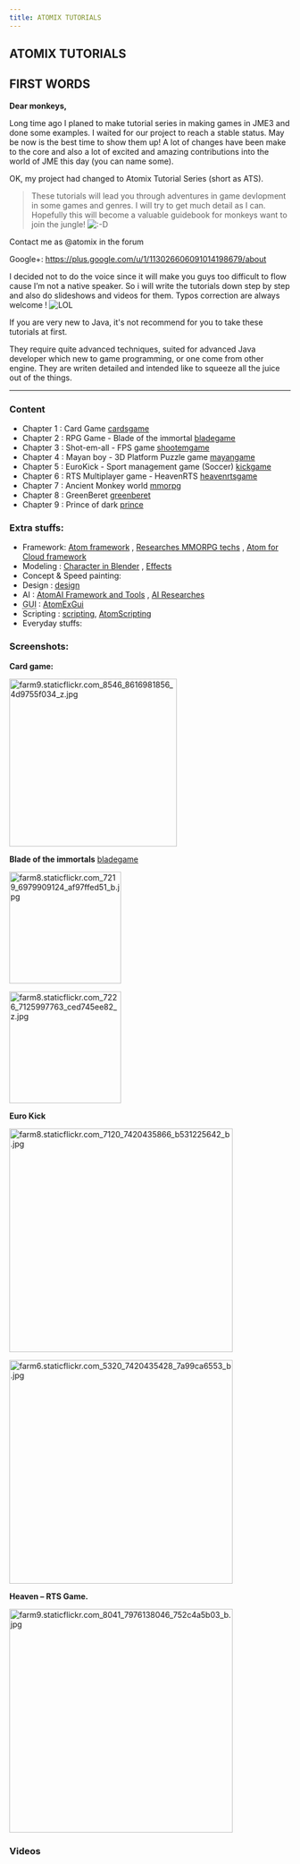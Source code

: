 ```yaml
---
title: ATOMIX TUTORIALS
---
```

<h2 class="sectionedit1" id="atomix_tutorials">ATOMIX TUTORIALS</h2>
<div class="level2">

</div>
<!-- EDIT1 SECTION "ATOMIX TUTORIALS" [1-26] -->
<h2 class="sectionedit2" id="first_words">FIRST WORDS</h2>
<div class="level2">

<p>
<strong>Dear monkeys,</strong>
</p>

<p>
Long time ago I planed to make tutorial series in making games in JME3 and done some examples. I waited for our project to reach a stable status. May be now is the best time to show them up!
A lot of changes have been make to the core and also a lot of excited and amazing contributions into the world of JME this day (you can name some).
</p>

<p>
OK, my project had changed to Atomix Tutorial Series (short as ATS). 
</p>
<blockquote><div class="no">
 These tutorials will lead you through adventures in game devlopment in some games and genres. I will try to get much detail as I can. Hopefully this will become a valuable guidebook for monkeys want to join the jungle! <img src="/lib/images/smileys/icon_biggrin.gif" class="icon" alt=":-D" /></div></blockquote>

<p>
</p><p></p><div class="noteimportant">Contact me as @atomix in the forum


<p>
Google+: <a href="https://plus.google.com/u/1/113026606091014198679/about" class="urlextern" title="https://plus.google.com/u/1/113026606091014198679/about" rel="nofollow">https://plus.google.com/u/1/113026606091014198679/about</a>

</p></div>


<p>
</p><p></p><div class="noteimportant">
I decided not to do the voice since it will make you guys too difficult to flow cause I’m not a native speaker. So i will write the tutorials down step by step and also do slideshows and videos for them. Typos correction are always welcome ! <img src="/lib/images/smileys/icon_lol.gif" class="icon" alt="LOL" />
</div>


<p>
</p><p></p><div class="noteimportant">If you are very new to Java, it's not recommend for you to take these tutorials at first. <br />



<p>
They require quite advanced techniques, suited for advanced Java developer which new to game programming, or one come from other engine. They are writen detailed and intended like to squeeze all the juice out of the things.
</p></div>

<hr />

</div>
<!-- EDIT2 SECTION "FIRST WORDS" [27-1450] -->
<h3 class="sectionedit3" id="content">Content</h3>
<div class="level3">
<ul>
<li class="level1"><div class="li"> Chapter 1 : Card Game <a href="/jme3/atomixtuts/cardsgame.html" class="wikilink1" title="jme3:atomixtuts:cardsgame">cardsgame</a></div>
</li>
<li class="level1"><div class="li"> Chapter 2 : RPG Game - Blade of the immortal <a href="/jme3/atomixtuts/bladegame.html" class="wikilink1" title="jme3:atomixtuts:bladegame">bladegame</a></div>
</li>
<li class="level1"><div class="li"> Chapter 3 : Shot-em-all - FPS game <a href="/doku.php/jme3:atomixtuts:shootemgame" class="wikilink2" title="jme3:atomixtuts:shootemgame" rel="nofollow">shootemgame</a></div>
</li>
<li class="level1"><div class="li"> Chapter 4 : Mayan boy - 3D Platform Puzzle game <a href="/doku.php/jme3:atomixtuts:mayangame" class="wikilink2" title="jme3:atomixtuts:mayangame" rel="nofollow">mayangame</a></div>
</li>
<li class="level1"><div class="li"> Chapter 5 : EuroKick - Sport management game (Soccer) <a href="/jme3/atomixtuts/kickgame.html" class="wikilink1" title="jme3:atomixtuts:kickgame">kickgame</a></div>
</li>
<li class="level1"><div class="li"> Chapter 6 : RTS Multiplayer game - HeavenRTS <a href="/jme3/atomixtuts/heavenrtsgame.html" class="wikilink1" title="jme3:atomixtuts:heavenrtsgame">heavenrtsgame</a></div>
</li>
<li class="level1"><div class="li"> Chapter 7 : Ancient Monkey world <a href="/jme3/atomixtuts/mmorpg.html" class="wikilink1" title="jme3:atomixtuts:mmorpg">mmorpg</a></div>
</li>
<li class="level1"><div class="li"> Chapter 8 : GreenBeret <a href="/jme3/atomixtuts/greenberet.html" class="wikilink1" title="jme3:atomixtuts:greenberet">greenberet</a></div>
</li>
<li class="level1"><div class="li"> Chapter 9 : Prince of dark <a href="/jme3/atomixtuts/prince.html" class="wikilink1" title="jme3:atomixtuts:prince">prince</a></div>
</li>
</ul>

</div>
<!-- EDIT3 SECTION "Content" [1451-2107] -->
<h3 class="sectionedit4" id="extra_stuffs">Extra stuffs:</h3>
<div class="level3">
<ul>
<li class="level1"><div class="li"> Framework: <a href="/jme3/advanced/atom_framework.html" class="wikilink1" title="jme3:advanced:atom_framework"> Atom framework</a> , <a href="/jme3/atomixtuts/mmorpg/researches.html" class="wikilink1" title="jme3:atomixtuts:mmorpg:researches"> Researches MMORPG techs</a> , <a href="/jme3/advanced/atom_framework/atomex.html" class="wikilink1" title="jme3:advanced:atom_framework:atomex"> Atom for Cloud framework</a></div>
</li>
<li class="level1"><div class="li"> Modeling : <a href="/doku.php/jme3:atomixtuts:cc" class="wikilink2" title="jme3:atomixtuts:cc" rel="nofollow"> Character in Blender</a> , <a href="/doku.php/jme3:atomixtuts:fx" class="wikilink2" title="jme3:atomixtuts:fx" rel="nofollow"> Effects</a> </div>
</li>
<li class="level1"><div class="li"> Concept &amp; Speed painting:</div>
</li>
<li class="level1"><div class="li"> Design : <a href="/jme3/atomixtuts/design.html" class="wikilink1" title="jme3:atomixtuts:design">design</a></div>
</li>
<li class="level1"><div class="li"> AI :  <a href="/jme3/advanced/atom_framework/ai.html" class="wikilink1" title="jme3:advanced:atom_framework:ai">AtomAI Framework and Tools</a> ,  <a href="/doku.php/jme3:advanced:atom_framework:ai:researches" class="wikilink2" title="jme3:advanced:atom_framework:ai:researches" rel="nofollow"> AI Researches</a></div>
</li>
<li class="level1"><div class="li"> <abbr title="Graphical User Interface">GUI</abbr> : <a href="/jme3/advanced/atom_framework/gui.html" class="wikilink1" title="jme3:advanced:atom_framework:gui">AtomExGui</a></div>
</li>
<li class="level1"><div class="li"> Scripting : <a href="/jme3/scripting.html" class="wikilink1" title="jme3:scripting">scripting</a>, <a href="/doku.php/jme3:advanced:atom_framework:scripting" class="wikilink2" title="jme3:advanced:atom_framework:scripting" rel="nofollow">AtomScripting</a></div>
</li>
<li class="level1"><div class="li"> Everyday stuffs: </div>
</li>
</ul>

</div>
<!-- EDIT4 SECTION "Extra stuffs:" [2108-2803] -->
<h3 class="sectionedit5" id="screenshots">Screenshots:</h3>
<div class="level3">

<p>
<strong>Card game:</strong>
</p>

<p>
<a href="/resources/fetch.php" class="media" title="http://farm9.staticflickr.com/8546/8616981856_4d9755f034_z.jpg"><img src="/resources/fetch.php" class="mediacenter" title="farm9.staticflickr.com_8546_8616981856_4d9755f034_z.jpg" alt="farm9.staticflickr.com_8546_8616981856_4d9755f034_z.jpg" width="300" /></a>
</p>

<p>
<strong>Blade of the immortals</strong> <a href="/jme3/atomixtuts/bladegame.html" class="wikilink1" title="jme3:atomixtuts:bladegame">bladegame</a>
</p>

<p>
<a href="/resources/fetch.php" class="media" title="http://farm8.staticflickr.com/7219/6979909124_af97ffed51_b.jpg"><img src="/resources/fetch.php" class="mediacenter" title="farm8.staticflickr.com_7219_6979909124_af97ffed51_b.jpg" alt="farm8.staticflickr.com_7219_6979909124_af97ffed51_b.jpg" width="200" /></a>
</p>

<p>
<a href="/resources/fetch.php" class="media" title="http://farm8.staticflickr.com/7226/7125997763_ced745ee82_z.jpg"><img src="/resources/fetch.php" class="mediacenter" title="farm8.staticflickr.com_7226_7125997763_ced745ee82_z.jpg" alt="farm8.staticflickr.com_7226_7125997763_ced745ee82_z.jpg" width="200" /></a>
</p>

<p>
<strong>Euro Kick</strong>
</p>

<p>
<a href="/resources/fetch.php" class="media" title="http://farm8.staticflickr.com/7120/7420435866_b531225642_b.jpg"><img src="/resources/fetch.php" class="mediacenter" title="farm8.staticflickr.com_7120_7420435866_b531225642_b.jpg" alt="farm8.staticflickr.com_7120_7420435866_b531225642_b.jpg" width="400" /></a>
</p>

<p>
<a href="/resources/fetch.php" class="media" title="http://farm6.staticflickr.com/5320/7420435428_7a99ca6553_b.jpg"><img src="/resources/fetch.php" class="mediacenter" title="farm6.staticflickr.com_5320_7420435428_7a99ca6553_b.jpg" alt="farm6.staticflickr.com_5320_7420435428_7a99ca6553_b.jpg" width="400" /></a>
</p>

<p>
<strong>Heaven – RTS Game.</strong>
</p>

<p>
<a href="/resources/fetch.php" class="media" title="http://farm9.staticflickr.com/8041/7976138046_752c4a5b03_b.jpg"><img src="/resources/fetch.php" class="mediacenter" title="farm9.staticflickr.com_8041_7976138046_752c4a5b03_b.jpg" alt="farm9.staticflickr.com_8041_7976138046_752c4a5b03_b.jpg" width="400" /></a>
</p>

</div>
<!-- EDIT5 SECTION "Screenshots:" [2804-3383] -->
<h3 class="sectionedit6" id="videos">Videos</h3>
<div class="level3">

</div>
<!-- EDIT6 SECTION "Videos" [3384-] -->
